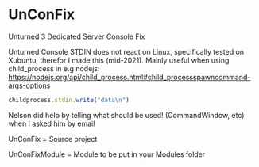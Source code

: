 # UnConFix
Unturned 3 Dedicated Server Console Fix


Unturned Console STDIN does not react on Linux, specifically tested on Xubuntu, therefor I made this (mid-2021).
Mainly useful when using child_process in e.g nodejs: https://nodejs.org/api/child_process.html#child_processspawncommand-args-options
```js
childprocess.stdin.write("data\n")
```


Nelson did help by telling what should be used! (CommandWindow, etc) when I asked him by email



UnConFix = Source project

UnConFixModule = Module to be put in your Modules folder
